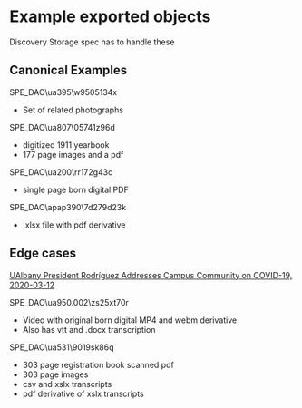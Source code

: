 # Example exported objects

Discovery Storage spec has to handle these

## Canonical Examples

SPE_DAO\ua395\w9505134x

* Set of related photographs

SPE_DAO\ua807\05741z96d

* digitized 1911 yearbook
* 177 page images and a pdf

SPE_DAO\ua200\rr172g43c

* single page born digital PDF

SPE_DAO\apap390\7d279d23k

* .xlsx file with pdf derivative 

## Edge cases

[UAlbany President Rodríguez Addresses Campus Community on COVID-19, 2020-03-12](https://archives.albany.edu/concern/daos/zs25xt70r?locale=en)

SPE_DAO\ua950.002\zs25xt70r

* Video with original born digital MP4 and webm derivative
* Also has vtt and .docx transcription

SPE_DAO\ua531\9019sk86q

* 303 page registration book scanned pdf
* 303 page images
* csv and xslx transcripts
* pdf derivative of xslx transcripts
